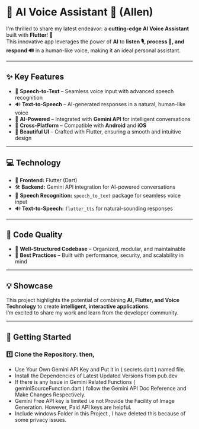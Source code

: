 # 🚀 AI Voice Assistant 🤖 (Allen)  

I'm thrilled to share my latest endeavor: a **cutting-edge AI Voice Assistant** built with **Flutter**! 🌟  
This innovative app leverages the power of **AI** to **listen 🎙, process 🧠, and respond 🔊** in a human-like voice, making it an ideal personal assistant.  

---

## ✨ Key Features  

- 🎤 **Speech-to-Text** – Seamless voice input with advanced speech recognition  
- 🔊 **Text-to-Speech** – AI-generated responses in a natural, human-like voice  
- 🤖 **AI-Powered** – Integrated with **Gemini API** for intelligent conversations  
- 📱 **Cross-Platform** – Compatible with **Android** and **iOS**  
- 🎨 **Beautiful UI** – Crafted with Flutter, ensuring a smooth and intuitive design  

---

## 💻 Technology  

- 📱 **Frontend:** Flutter (Dart)  
- 🛠️ **Backend:** Gemini API integration for AI-powered conversations  
- 🎤 **Speech Recognition:** `speech_to_text` package for seamless voice input  
- 🔊 **Text-to-Speech:** `flutter_tts` for natural-sounding responses  

---

## 📐 Code Quality  

- 📁 **Well-Structured Codebase** – Organized, modular, and maintainable  
- 🧠 **Best Practices** – Built with performance, security, and scalability in mind  

---

## 💡 Showcase  

This project highlights the potential of combining **AI, Flutter, and Voice Technology** to create **intelligent, interactive applications**.  
I’m excited to share my work and learn from the developer community.  

---

## 🚀 Getting Started  

### 1️⃣ Clone the Repository. then,  
- Use Your Own Gemini API Key and Put it in ( secrets.dart ) named file.
- Install the Dependencies of Latest Updated Versions from pub.dev
- If there is any Issue in Gemini Related Functions ( geminiSourceFunction.dart ) follow the Gemini API Doc Reference and Make Changes Respectively.
- Gemini Free API key is limited i.e not Provide the Facility of Image Generation. However, Paid API keys are helpful.
- Include windows Folder in this Project , I have deleted this because of some privacy issues.
